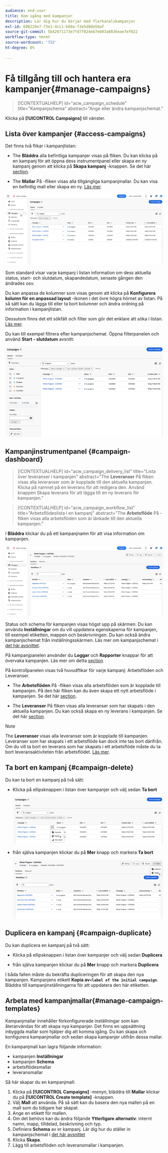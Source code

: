 ```yaml
---
audience: end-user
title: Kom igång med kampanjer
description: Lär dig hur du börjar med flerkanalskampanjer
exl-id: 690229e7-73e1-4cc1-b69a-f3e5d8de58af
source-git-commit: 5b42671173e7fd7f024eb7eb03a0836eae7ef622
workflow-type: tm+mt
source-wordcount: '722'
ht-degree: 0%

---
```


# Få tillgång till och hantera era kampanjer{#manage-campaigns}

>[!CONTEXTUALHELP]
>id="acw_campaign_schedule"
>title="Kampanjschema"
>abstract="Ange eller ändra kampanjschemat."

Klicka på **[!UICONTROL Campaigns]** till vänster.

## Lista över kampanjer {#access-campaigns}

Det finns två flikar i kampanjlistan:

* The **Bläddra** alla befintliga kampanjer visas på fliken. Du kan klicka på en kampanj för att öppna dess instrumentpanel eller skapa en ny kampanj genom att klicka på **Skapa kampanj** -knappen. Se det här [section](create-campaigns.md#create-campaigns).

* The **Mallar** På -fliken visas alla tillgängliga kampanjmallar. Du kan visa en befintlig mall eller skapa en ny. [Läs mer](#manage-campaign-templates).

![Kampanjlista](assets/campaign-list.png)

Som standard visar varje kampanj i listan information om dess aktuella status, start- och slutdatum, skapandedatum, senaste gången den ändrades osv.

Du kan anpassa de kolumner som visas genom att klicka på **Konfigurera kolumn för en anpassad layout** -ikonen i det övre högra hörnet av listan. På så sätt kan du lägga till eller ta bort kolumner och ändra ordning på information i kampanjlistan.

Dessutom finns det ett sökfält och filter som gör det enklare att söka i listan. [Läs mer](../get-started/user-interface.md#list-screens).

Du kan till exempel filtrera efter kampanjschemat. Öppna filterpanelen och använd **Start - slutdatum** avsnitt:

![Kampanjfilter](assets/campaign-filter-on-dates.png)

## Kampanjinstrumentpanel {#campaign-dashboard}

>[!CONTEXTUALHELP]
>id="acw_campaign_delivery_list"
>title="Lista över leveranser i kampanjen"
>abstract="The **Leveranser** På fliken visas alla leveranser som är kopplade till den aktuella kampanjen. Klicka på namnet på en leverans för att redigera den. Använd knappen Skapa leverans för att lägga till en ny leverans för kampanjen."

>[!CONTEXTUALHELP]
>id="acw_campaign_workflow_list"
>title="Arbetsflödeslista i en kampanj"
>abstract="The **Arbetsflöde** På -fliken visas alla arbetsflöden som är länkade till den aktuella kampanjen."

I **Bläddra** klickar du på ett kampanjnamn för att visa information om kampanjen.

![Kampanjinstrumentpanel](assets/campaign-dashboard.png)

Status och schema för kampanjen visas högst upp på skärmen. Du kan använda **Inställningar** om du vill uppdatera egenskaperna för kampanjen, till exempel etiketten, mappen och beskrivningen. Du kan också ändra kampanjschemat från inställningsskärmen. Läs mer om kampanjschemat i [det här avsnittet](create-campaigns.md#campaign-schedule).

På kampanjpanelen använder du **Loggar** och **Rapporter** knappar för att övervaka kampanjen. Läs mer om detta [section](create-campaigns.md#create-campaigns)

På kontrollpanelen visas två huvudflikar för varje kampanj: Arbetsflöden och Leveranser.

* The **Arbetsflöden** På -fliken visas alla arbetsflöden som är kopplade till kampanjen. På den här fliken kan du även skapa ett nytt arbetsflöde i kampanjen. Se det här [section](create-campaigns.md#create-campaigns).

* The **Leveranser** På fliken visas alla leveranser som har skapats i den aktuella kampanjen. Du kan också skapa en ny leverans i kampanjen. Se det här [section](create-campaigns.md#create-campaigns).

>[!NOTE]
>
>The **Leveranser** visas alla leveranser som är kopplade till kampanjen. Leveranser som har skapats i ett arbetsflöde kan dock inte tas bort därifrån. Om du vill ta bort en leverans som har skapats i ett arbetsflöde måste du ta bort leveransaktiviteten från arbetsflödet. [Läs mer](../msg/gs-messages.md#delivery-delete).


## Ta bort en kampanj {#campaign-delete}

Du kan ta bort en kampanj på två sätt:

* Klicka på ellipsknappen i listan över kampanjer och välj sedan **Ta bort**

  ![Ta bort en kampanj från listan över kampanjer](assets/delete-a-campaign-from-list.png)

* från själva kampanjen klickar du på **Mer** knapp och markera **Ta bort**

  ![Ta bort en kampanj från kampanjinstrumentpanelen](assets/delete-a-campaign-from-dashboard.png)


## Duplicera en kampanj {#campaign-duplicate}

Du kan duplicera en kampanj på två sätt:

* Klicka på ellipsknappen i listan över kampanjer och välj sedan **Duplicera**

* från själva kampanjen klickar du på **Mer** knapp och markera **Duplicera**

I båda fallen måste du bekräfta dupliceringen för att skapa den nya kampanjen. Kampanjens etikett **Kopia av`<label of the initial campaign`**. Bläddra till kampanjinställningarna för att uppdatera den här etiketten.


## Arbeta med kampanjmallar{#manage-campaign-templates}

Kampanjmallar innehåller förkonfigurerade inställningar som kan återanvändas för att skapa nya kampanjer. Det finns en uppsättning inbyggda mallar som hjälper dig att komma igång. Du kan skapa och konfigurera kampanjmallar och sedan skapa kampanjer utifrån dessa mallar.

En kampanjmall kan lagra följande information:

* kampanjen **Inställningar**
* kampanjen  **Schema**
* arbetsflödesmallar
* leveransmallar

Så här skapar du en kampanjmall:

1. Klicka på **[!UICONTROL Campaigns]** -menyn, bläddra till **Mallar** klickar du på **[!UICONTROL Create template]** -knappen.
1. Välj **Mall** att använda. På så sätt kan du basera den nya mallen på en mall som du tidigare har skapat.
1. Ange en etikett för mallen.
1. Om det behövs kan du ändra följande **Ytterligare alternativ**: internt namn, mapp, tilldelad, beskrivning och typ.
1. Definiera **Schema** av er kampanj. Lär dig hur du ställer in kampanjschemat i [det här avsnittet](create-campaigns.md#campaign-schedule)
1. Klicka **Skapa**.
1. Lägg till arbetsflöden och leveransmallar i kampanjen.

